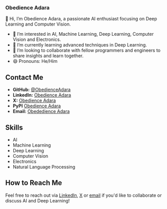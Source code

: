 ###  **Obedience Adara**

👋 Hi, I’m Obedience Adara, a passionate AI enthusiast focusing on Deep Learning and Computer Vision.

- 👀 I’m interested in AI, Machine Learning, Deep Learning, Computer Vision and Electronics.
- 🌱 I’m currently learning advanced techniques in Deep Learning.
- 💞️ I’m looking to collaborate with fellow programmers and engineers to share insights and learn together.
- 😄 Pronouns: He/Him

## **Contact Me**

- **GitHub:** [@ObedienceAdara](https://github.com/ObedienceAdara)
- **LinkedIn:** [Obedience Adara](https://www.linkedin.com/in/ObedienceAdara)
- **X:** [Obedience Adara](https://www.X.com/ObedienceAdara)
- **PyPI** [Obedience Adara](https://pypi.org/user/obedienceadara)
- **Email:** [Obededience Adara](obedienceadara@gmail.com)

<!-- ## **Projects**

- **Project 1:** Brief description and link (if applicable)
- **Project 2:** Brief description and link (if applicable)
- ...

-->

## **Skills**

- AI
- Machine Learning
- Deep Learning
- Computer Vision
- Electronics
- Natural Language Processing


## **How to Reach Me**

Feel free to reach out via [LinkedIn](https://www.linkedin.com/in/ObedienceAdara), [X](https://www.X.com/ObedienceAdara) or [email](obedienceadara@gmail.com) if you'd like to collaborate or discuss AI and Deep Learning!
